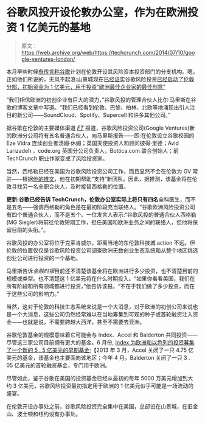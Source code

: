 # 谷歌风投开设伦敦办公室，作为在欧洲投资 1 亿美元的基地 

> 原文：<https://web.archive.org/web/https://techcrunch.com/2014/07/10/google-ventures-london/>

本月早些时候[有传言称](https://web.archive.org/web/20230123112544/https://techcrunch.com/2014/07/02/hire-someone-already-google-ventures-mulls-its-european-moves/)[谷歌](https://web.archive.org/web/20230123112544/http://www.crunchbase.com/organization/google)计划在伦敦开设其风险资本投资部门的分支机构。嗯，正如他们所说的，无风不起浪:山景城现在[已经证实](https://web.archive.org/web/20230123112544/http://googleblog.blogspot.co.uk/2014/07/google-ventures-invests-in-europe.html)谷歌风险投资[已经启动了伦敦分部，初始资金为 1 亿美元，用于投资“欧洲最佳企业家的最佳创意”](https://web.archive.org/web/20230123112544/http://www.crunchbase.com/organization/google-ventures)

“我们相信欧洲的初创企业有巨大的潜力，”谷歌风投的管理合伙人比尔·马里斯在谷歌的博客文章中写道。“我们已经看到伦敦、巴黎、柏林、北欧等地涌现出引人注目的新公司——SoundCloud、Spotify、Supercell 和许多其他公司。”

据谷歌在伦敦的主要媒体渠道 [*FT*](https://web.archive.org/web/20230123112544/http://www.ft.com/cms/s/0/cb19852a-0783-11e4-b1b0-00144feab7de.html?ftcamp=published_links/rss/companies_technology/feed//product&siteedition=uk#axzz373Civ5W7) 报道，谷歌风险投资公司(Google Ventures)新的欧洲分公司将有五名普通合伙人，向马里斯报告——即:在伦敦设立谷歌校园的 Eze Vidra 连续创业者汤姆·休姆；英国天使投资人和顾问彼得·里德；Avid Larizadeh ，code.org 英国分公司负责人，Bottica.com 联合创始人；前 TechCrunch 职业作家变成了风险投资家。

当然，西格勒已经在美国为谷歌风险投资公司工作，而且显然不会在伦敦为 GV 常驻——根据[他的推文](https://web.archive.org/web/20230123112544/https://twitter.com/parislemon/status/487131509266984960)，他在初期帮助“支持”新团队。因此，据推测，该基金将在伦敦寻找另一名全职合伙人，及时接替西格勒的位置。

**更新:**谷歌已经告诉 TechCrunch，伦敦办公室实际上将只有**四名**全科医生，而不是五名——强调西格勒的角色是在最初阶段充当联络人。“谷歌欧洲风险投资公司有四个普通合伙人，而不是五个。一位发言人表示:“谷歌风投的普通合伙人西格勒(MG Siegler)将前往伦敦短期工作，担任美国和欧洲业务之间的联络人，但他将保留目前的头衔。”。

谷歌风投的办公室将位于克莱肯威尔，距离当地的东伦敦科技城 action 不远。但伦敦的位置仅仅是谷歌风险投资公司调查欧洲无数创业生态系统和从整个地区挑选创业公司进行投资的一个基地。

马里斯告诉*金融时报*目前还不清楚该基金将在欧洲进行多少投资，也不清楚目前的规模或类型。也不清楚这 1 亿美元将在什么时期投入。“如果你看看美国，我们在所有阶段和所有领域都进行投资，”他告诉该报。“不在于我们做了多少投资，而在于这些公司的影响力。”

当然，这对于伦敦的科技生态系统来说是一个大消息，对于欧洲的初创公司来说也是一个大消息，这些公司仍然经常难以在当地筹集到可观的种子或首轮融资注入资金——也就是说，不需要跨越大西洋，甚至不需要去亚洲。

谷歌伦敦基金的规模意味着它可能会与 Index、Accel 和 Balderton 共同投资——尽管这三家公司目前拥有更大的基金。6 月份, [Index 为欧洲和以色列的投资募集了一个新的 5 . 5 亿美元的早期基金](https://web.archive.org/web/20230123112544/https://techcrunch.com/2014/06/10/index-ventures-raises-new-550m-early-stage-fund-for-europe-us-israel-aims-for-the-big-league/);【2013 年 3 月，Accel 关闭了一只 4.75 亿美元的基金，该基金也主要面向该地区；今年 4 月，Balderton 关闭了一只 3 . 05 亿美元的首轮融资基金，专门用于欧洲。

尽管如此，鉴于谷歌在美国的投资基金已经从最初的每年 5000 万美元增加到大约 3 亿美元，谷歌风险投资最初指定用于欧洲的 1 亿美元似乎可能是一场流动的盛宴。

在伦敦开设办事处之前，谷歌风险投资完全集中在美国，总部设在山景城，在旧金山、波士顿和纽约设有办事处。